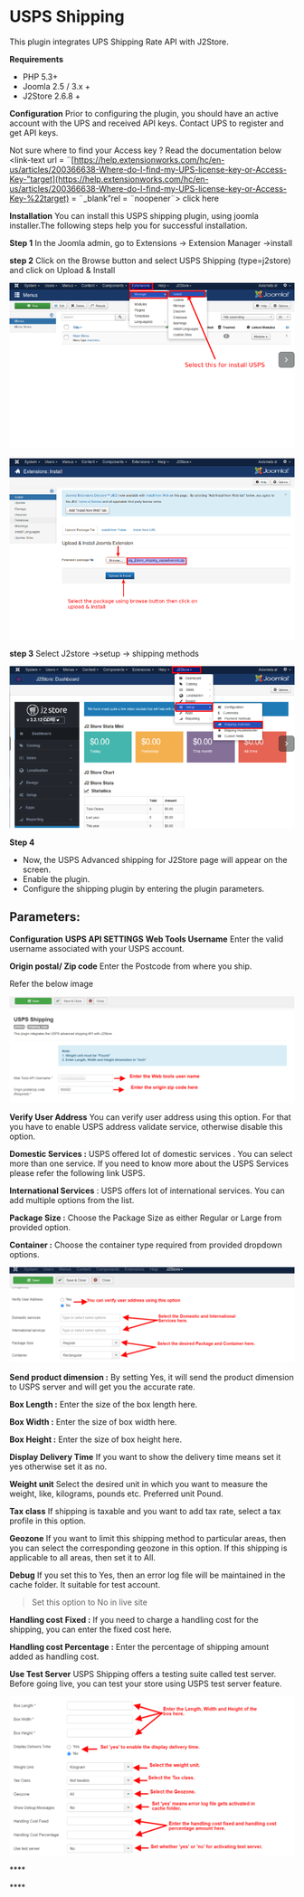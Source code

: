 # USPS Shipping

This plugin integrates UPS Shipping Rate API with J2Store.

**Requirements**

* PHP 5.3+
* Joomla 2.5 / 3.x +
* J2Store 2.6.8 +

**Configuration** Prior to configuring the plugin, you should have an active account with the UPS and received API keys. Contact UPS to register and get API keys.

Not sure where to find your Access key ? Read the documentation below &lt;link-text url = ¨[https://help.extensionworks.com/hc/en-us/articles/200366638-Where-do-I-find-my-UPS-license-key-or-Access-Key-”target](https://help.extensionworks.com/hc/en-us/articles/200366638-Where-do-I-find-my-UPS-license-key-or-Access-Key-%22target) = ¨\_blank”rel = ¨noopener¨&gt; click here

**Installation** You can install this USPS shipping plugin, using joomla installer.The following steps help you for successful installation.

**Step 1** In the Joomla admin, go to Extensions -&gt; Extension Manager -&gt;install

 **step 2** Click on the Browse button and select USPS Shipping \(type=j2store\) and click on Upload & Install

![](../.gitbook/assets/install.png)

![](../.gitbook/assets/install1.png)

 **step 3** Select J2store -&gt;setup -&gt; shipping methods

![](../.gitbook/assets/install2.png)

**Step 4**

* Now, the USPS Advanced shipping for J2Store page will appear on the screen.
* Enable the plugin.
* Configure the shipping plugin by entering the plugin parameters.

## **Parameters:**

**Configuration** **USPS API SETTINGS** **Web Tools Username** Enter the valid username associated with your USPS account.

**Origin postal/ Zip code** Enter the Postcode from where you ship.

Refer the below image

![](../.gitbook/assets/parameter1.png)

**Verify User Address** You can verify user address using this option. For that you have to enable USPS address validate service, otherwise disable this option.

**Domestic Services :** USPS offered lot of domestic services . You can select more than one service. If you need to know more about the USPS Services please refer the following link USPS.

**International Services** : USPS offers lot of international services. You can add multiple options from the list.

**Package Size :** Choose the Package Size as either Regular or Large from provided option.

**Container :** Choose the container type required from provided dropdown options.

![](../.gitbook/assets/parameter2.png)

**Send product dimension :** By setting Yes, it will send the product dimension to USPS server and will get you the accurate rate.

**Box Length :** Enter the size of the box length here.

**Box Width :** Enter the size of box width here.

**Box Height :** Enter the size of box height here.

**Display Delivery Time** If you want to show the delivery time means set it yes otherwise set it as no.

**Weight unit** Select the desired unit in which you want to measure the weight, like, kilograms, pounds etc. Preferred unit Pound.

**Tax class** If shipping is taxable and you want to add tax rate, select a tax profile in this option.

**Geozone** If you want to limit this shipping method to particular areas, then you can select the corresponding geozone in this option. If this shipping is applicable to all areas, then set it to All.

**Debug** If you set this to Yes, then an error log file will be maintained in the cache folder. It suitable for test account.

> Set this option to No in live site

**Handling cost** **Fixed :** If you need to charge a handling cost for the shipping, you can enter the fixed cost here.

**Handling cost Percentage :** Enter the percentage of shipping amount added as handling cost.

**Use Test Server** USPS Shipping offers a testing suite called test server. Before going live, you can test your store using USPS test server feature.

![](../.gitbook/assets/parameter3.png)



\*\*\*\*













\*\*\*\*





